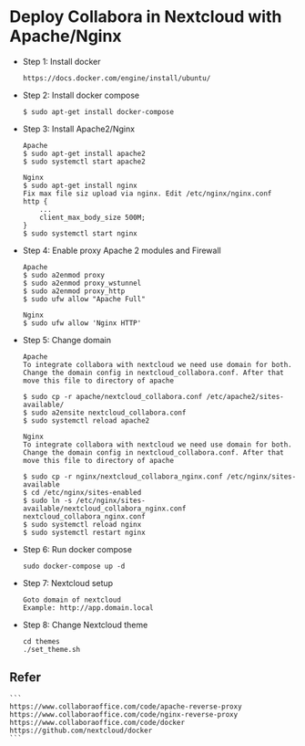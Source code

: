# Deploy Collabora in Nextcloud with Apache/Nginx

* Step 1: Install docker
    ```
    https://docs.docker.com/engine/install/ubuntu/
    ```
* Step 2: Install docker compose
    ```
    $ sudo apt-get install docker-compose
    ```

* Step 3: Install Apache2/Nginx
    ```
    Apache
    $ sudo apt-get install apache2
    $ sudo systemctl start apache2
    ```

    ```
    Nginx
    $ sudo apt-get install nginx
    Fix max file siz upload via nginx. Edit /etc/nginx/nginx.conf
    http {
        ...
        client_max_body_size 500M;
    }
    $ sudo systemctl start nginx
    ```

* Step 4: Enable proxy Apache 2 modules and Firewall
    ```
    Apache
    $ sudo a2enmod proxy
    $ sudo a2enmod proxy_wstunnel
    $ sudo a2enmod proxy_http
    $ sudo ufw allow "Apache Full"
    ```
    ```
    Nginx
    $ sudo ufw allow 'Nginx HTTP'
    ```

* Step 5: Change domain
    ```
    Apache
    To integrate collabora with nextcloud we need use domain for both.
    Change the domain config in nextcloud_collabora.conf. After that move this file to directory of apache

    $ sudo cp -r apache/nextcloud_collabora.conf /etc/apache2/sites-available/
    $ sudo a2ensite nextcloud_collabora.conf
    $ sudo systemctl reload apache2
    ```
    ```
    Nginx
    To integrate collabora with nextcloud we need use domain for both.
    Change the domain config in nextcloud_collabora.conf. After that move this file to directory of apache

    $ sudo cp -r nginx/nextcloud_collabora_nginx.conf /etc/nginx/sites-available
    $ cd /etc/nginx/sites-enabled
    $ sudo ln -s /etc/nginx/sites-available/nextcloud_collabora_nginx.conf nextcloud_collabora_nginx.conf
    $ sudo systemctl reload nginx
    $ sudo systemctl restart nginx
    ```

* Step 6: Run docker compose 
    ```
    sudo docker-compose up -d
    ```
* Step 7: Nextcloud setup
    ```
    Goto domain of nextcloud
    Example: http://app.domain.local
    ```

* Step 8: Change Nextcloud theme
    ```
    cd themes
    ./set_theme.sh
    ```

## Refer
    ```
    https://www.collaboraoffice.com/code/apache-reverse-proxy
    https://www.collaboraoffice.com/code/nginx-reverse-proxy
    https://www.collaboraoffice.com/code/docker
    https://github.com/nextcloud/docker
    ```
